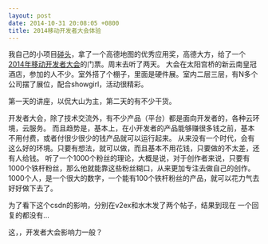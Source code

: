 ```yaml
---
layout: post
date: 2014-10-31 20:08:05 +0800
title: 2014移动开发者大会体验
---
```


我自己的小项目[碰头](http://pengtou.org)，拿了一个高德地图的优秀应用奖，高德大方，给了一个[2014年移动开发者大会](http://mdcc.csdn.net)的门票。周末去听了两天。
大会在太阳宫桥的新云南皇冠酒店，参加的人不少。室外搭了个棚子，里面是硬件展。室内二层三层，有N多个公司摆了展位，配合showgirl，活动很精彩。

第一天的讲座，以侃大山为主，第二天的有不少干货。

开发者大会，除了技术交流外，有不少产品（平台）都是面向开发者的，各种云环境，云服务。
而且趋势是，基本上，在小开发者的产品能够赚很多钱之前，基本不用付费，或者付很少很少的钱产品就可以运行起来。
从来没有一个时代，会有这么好的环境。只要有想法，就可以做，而且基本不用花钱，只要做的不太差，还有人给钱。
听了一个1000个粉丝的理论，大概是说，对于创作者来说，只要有1000个铁杆粉丝，那么他就能靠这些粉丝糊口，从来更加专注去做自己的创作。
1000个人，是一个很大的数字，一个能有100个铁杆粉丝的产品，就可以花力气去好好做下去了。

为了看下这个csdn的影响，分别在v2ex和水木发了两个帖子，结果到现在 一个回复的都没有...

这，，开发者大会影响力一般？






